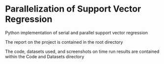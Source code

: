 # Parallelization of Support Vector Regression
Python implementation of serial and parallel support vector regression

The report on the project is contained in the root directory

The code, datasets used, and screenshots on time run results are contained within the Code and Datasets directory 
